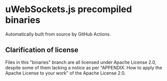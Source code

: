 # uWebSockets.js precompiled binaries
Automatically built from source by GitHub Actions.

## Clarification of license

Files in this "binaries" branch are all licensed under Apache License 2.0, despite some of them lacking a notice as per "APPENDIX: How to apply the Apache License to your work" of the Apache License 2.0.
